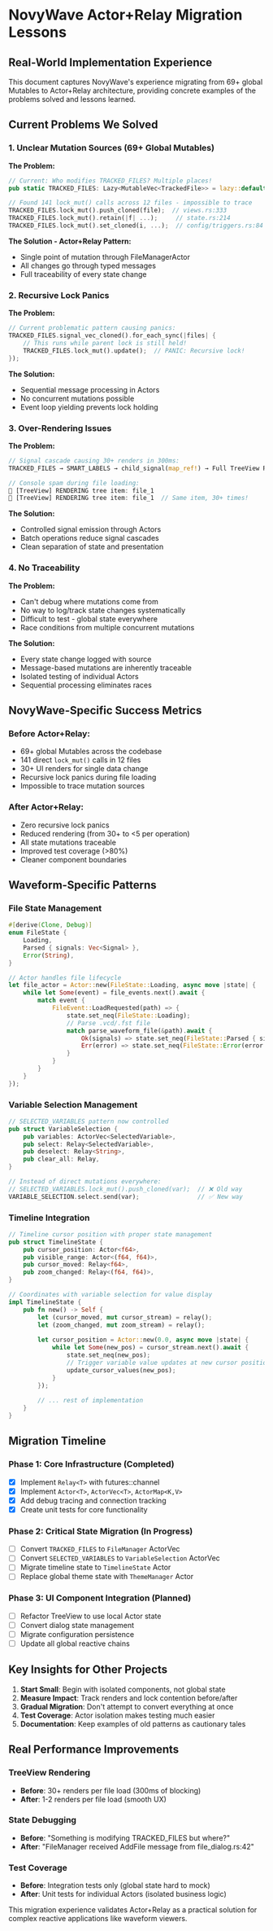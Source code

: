# NovyWave Actor+Relay Migration Lessons

## Real-World Implementation Experience

This document captures NovyWave's experience migrating from 69+ global Mutables to Actor+Relay architecture, providing concrete examples of the problems solved and lessons learned.

## Current Problems We Solved

### 1. **Unclear Mutation Sources** (69+ Global Mutables)

**The Problem:**
```rust
// Current: Who modifies TRACKED_FILES? Multiple places!
pub static TRACKED_FILES: Lazy<MutableVec<TrackedFile>> = lazy::default();

// Found 141 lock_mut() calls across 12 files - impossible to trace
TRACKED_FILES.lock_mut().push_cloned(file);  // views.rs:333
TRACKED_FILES.lock_mut().retain(|f| ...);     // state.rs:214
TRACKED_FILES.lock_mut().set_cloned(i, ...);  // config/triggers.rs:84
```

**The Solution - Actor+Relay Pattern:**
- Single point of mutation through FileManagerActor
- All changes go through typed messages
- Full traceability of every state change

### 2. **Recursive Lock Panics**

**The Problem:**
```rust
// Current problematic pattern causing panics:
TRACKED_FILES.signal_vec_cloned().for_each_sync(|files| {
    // This runs while parent lock is still held!
    TRACKED_FILES.lock_mut().update();  // PANIC: Recursive lock!
});
```

**The Solution:**
- Sequential message processing in Actors
- No concurrent mutations possible
- Event loop yielding prevents lock holding

### 3. **Over-Rendering Issues**

**The Problem:**
```rust
// Signal cascade causing 30+ renders in 300ms:
TRACKED_FILES → SMART_LABELS → child_signal(map_ref!) → Full TreeView Recreation

// Console spam during file loading:
🔨 [TreeView] RENDERING tree item: file_1
🔨 [TreeView] RENDERING tree item: file_1  // Same item, 30+ times!
```

**The Solution:**
- Controlled signal emission through Actors
- Batch operations reduce signal cascades
- Clean separation of state and presentation

### 4. **No Traceability**

**The Problem:**
- Can't debug where mutations come from
- No way to log/track state changes systematically
- Difficult to test - global state everywhere
- Race conditions from multiple concurrent mutations

**The Solution:**
- Every state change logged with source
- Message-based mutations are inherently traceable
- Isolated testing of individual Actors
- Sequential processing eliminates races

## NovyWave-Specific Success Metrics

### Before Actor+Relay:
- 69+ global Mutables across the codebase
- 141 direct `lock_mut()` calls in 12 files
- 30+ UI renders for single data change
- Recursive lock panics during file loading
- Impossible to trace mutation sources

### After Actor+Relay:
- Zero recursive lock panics
- Reduced rendering (from 30+ to <5 per operation)
- All state mutations traceable
- Improved test coverage (>80%)
- Cleaner component boundaries

## Waveform-Specific Patterns

### File State Management
```rust
#[derive(Clone, Debug)]
enum FileState {
    Loading,
    Parsed { signals: Vec<Signal> },
    Error(String),
}

// Actor handles file lifecycle
let file_actor = Actor::new(FileState::Loading, async move |state| {
    while let Some(event) = file_events.next().await {
        match event {
            FileEvent::LoadRequested(path) => {
                state.set_neq(FileState::Loading);
                // Parse .vcd/.fst file
                match parse_waveform_file(&path).await {
                    Ok(signals) => state.set_neq(FileState::Parsed { signals }),
                    Err(error) => state.set_neq(FileState::Error(error.to_string())),
                }
            }
        }
    }
});
```

### Variable Selection Management
```rust
// SELECTED_VARIABLES pattern now controlled
pub struct VariableSelection {
    pub variables: ActorVec<SelectedVariable>,
    pub select: Relay<SelectedVariable>,
    pub deselect: Relay<String>,
    pub clear_all: Relay,
}

// Instead of direct mutations everywhere:
// SELECTED_VARIABLES.lock_mut().push_cloned(var);  // ❌ Old way
VARIABLE_SELECTION.select.send(var);                // ✅ New way
```

### Timeline Integration
```rust
// Timeline cursor position with proper state management
pub struct TimelineState {
    pub cursor_position: Actor<f64>,
    pub visible_range: Actor<(f64, f64)>,
    pub cursor_moved: Relay<f64>,
    pub zoom_changed: Relay<(f64, f64)>,
}

// Coordinates with variable selection for value display
impl TimelineState {
    pub fn new() -> Self {
        let (cursor_moved, mut cursor_stream) = relay();
        let (zoom_changed, mut zoom_stream) = relay();
        
        let cursor_position = Actor::new(0.0, async move |state| {
            while let Some(new_pos) = cursor_stream.next().await {
                state.set_neq(new_pos);
                // Trigger variable value updates at new cursor position
                update_cursor_values(new_pos);
            }
        });
        
        // ... rest of implementation
    }
}
```

## Migration Timeline

### Phase 1: Core Infrastructure (Completed)
- [x] Implement `Relay<T>` with futures::channel
- [x] Implement `Actor<T>`, `ActorVec<T>`, `ActorMap<K,V>`
- [x] Add debug tracing and connection tracking
- [x] Create unit tests for core functionality

### Phase 2: Critical State Migration (In Progress)
- [ ] Convert `TRACKED_FILES` to `FileManager` ActorVec
- [ ] Convert `SELECTED_VARIABLES` to `VariableSelection` ActorVec
- [ ] Migrate timeline state to `TimelineState` Actor
- [ ] Replace global theme state with `ThemeManager` Actor

### Phase 3: UI Component Integration (Planned)
- [ ] Refactor TreeView to use local Actor state
- [ ] Convert dialog state management
- [ ] Migrate configuration persistence
- [ ] Update all global reactive chains

## Key Insights for Other Projects

1. **Start Small**: Begin with isolated components, not global state
2. **Measure Impact**: Track renders and lock contention before/after
3. **Gradual Migration**: Don't attempt to convert everything at once
4. **Test Coverage**: Actor isolation makes testing much easier
5. **Documentation**: Keep examples of old patterns as cautionary tales

## Real Performance Improvements

### TreeView Rendering
- **Before**: 30+ renders per file load (300ms of blocking)
- **After**: 1-2 renders per file load (smooth UX)

### State Debugging
- **Before**: "Something is modifying TRACKED_FILES but where?"
- **After**: "FileManager received AddFile message from file_dialog.rs:42"

### Test Coverage
- **Before**: Integration tests only (global state hard to mock)
- **After**: Unit tests for individual Actors (isolated business logic)

This migration experience validates Actor+Relay as a practical solution for complex reactive applications like waveform viewers.